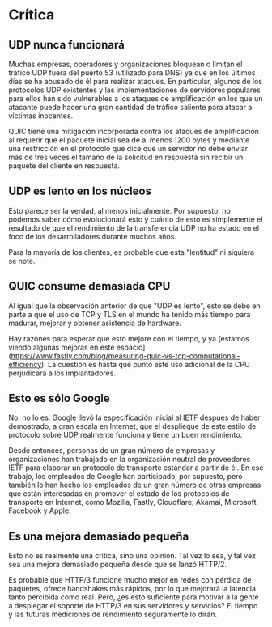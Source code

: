 # Crítica

## UDP nunca funcionará

Muchas empresas, operadores y organizaciones bloquean o limitan el tráfico UDP
fuera del puerto 53 (utilizado para DNS) ya que en los últimos días se ha
abusado de él para realizar ataques. En particular, algunos de los protocolos
UDP existentes y las implementaciones de servidores populares para ellos han
sido vulnerables a los ataques de amplificación en los que un atacante puede
hacer una gran cantidad de tráfico saliente para atacar a víctimas inocentes.

QUIC tiene una mitigación incorporada contra los ataques de amplificación al
requerir que el paquete inicial sea de al menos 1200 bytes y mediante una
restricción en el protocolo que dice que un servidor no debe enviar más de tres
veces el tamaño de la solicitud en respuesta sin recibir un paquete del cliente
en respuesta.

## UDP es lento en los núcleos

Esto parece ser la verdad, al menos inicialmente. Por supuesto, no podemos saber
cómo evolucionará esto y cuánto de esto es simplemente el resultado de que el
rendimiento de la transferencia UDP no ha estado en el foco de los
desarrolladores durante muchos años.

Para la mayoría de los clientes, es probable que esta "lentitud" ni siquiera se
note.

## QUIC consume demasiada CPU

Al igual que la observación anterior de que "UDP es lento", esto se debe en
parte a que el uso de TCP y TLS en el mundo ha tenido más tiempo para madurar,
mejorar y obtener asistencia de hardware.

Hay razones para esperar que esto mejore con el tiempo, y ya [estamos viendo
algunas mejoras en este espacio]
(https://www.fastly.com/blog/measuring-quic-vs-tcp-computational-efficiency).
La cuestión es hasta qué punto este uso adicional de la CPU perjudicará a los
implantadores.

## Esto es sólo Google

No, no lo es. Google llevó la especificación inicial al IETF después de haber
demostrado, a gran escala en Internet, que el despliegue de este estilo de
protocolo sobre UDP realmente funciona y tiene un buen rendimiento.

Desde entonces, personas de un gran número de empresas y organizaciones han
trabajado en la organización neutral de proveedores IETF para elaborar un
protocolo de transporte estándar a partir de él. En ese trabajo, los empleados
de Google han participado, por supuesto, pero también lo han hecho los
empleados de un gran número de otras empresas que están interesadas en promover
el estado de los protocolos de transporte en Internet, como Mozilla, Fastly,
Cloudflare, Akamai, Microsoft, Facebook y Apple.

## Es una mejora demasiado pequeña

Esto no es realmente una crítica, sino una opinión. Tal vez lo sea, y tal vez
sea una mejora demasiado pequeña desde que se lanzó HTTP/2.

Es probable que HTTP/3 funcione mucho mejor en redes con pérdida de paquetes,
ofrece handshakes más rápidos, por lo que mejorará la latencia tanto percibida
como real. Pero, ¿es esto suficiente para motivar a la gente a desplegar el
soporte de HTTP/3 en sus servidores y servicios? El tiempo y las futuras
mediciones de rendimiento seguramente lo dirán.
